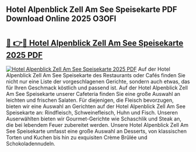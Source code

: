 ## Hotel Alpenblick Zell Am See Speisekarte PDF Download Online 2025 O3OFl

# <h2><a href="http://gc67rze.nevu.top/?p=Hotel+Alpenblick+Zell+Am+See+Speisekarte">🔗 👉🔴 Hotel Alpenblick Zell Am See Speisekarte 2025 PDF</a></h2>

[![Hotel Alpenblick Zell Am See Speisekarte 2025 PDF](https://i.imgur.com/dBaPXMq.png)](http://gc67rze.nevu.top/?p=Hotel+Alpenblick+Zell+Am+See+Speisekarte)
Auf der Hotel Alpenblick Zell Am See Speisekarte des Restaurants oder Cafés finden Sie nicht nur eine Liste der vorgeschlagenen Gerichte, sondern auch etwas, das für Ihren Geschmack köstlich und passend ist. Auf der Hotel Alpenblick Zell Am See Speisekarte unserer Cafeteria finden Sie eine große Auswahl an leichten und frischen Salaten. Für diejenigen, die Fleisch bevorzugen, bieten wir eine Auswahl an Gerichten auf der Hotel Alpenblick Zell Am See Speisekarte an: Rindfleisch, Schweinefleisch, Huhn und Fisch. Unseren Auserwählten bieten wir Gourmet-Gerichte wie Schaschlik und Steak an, die bei lebendem Feuer zubereitet werden. Unsere Hotel Alpenblick Zell Am See Speisekarte umfasst eine große Auswahl an Desserts, von klassischen Torten und Kuchen bis hin zu exquisiten Crème Brûlée und Schokoladennudeln.
